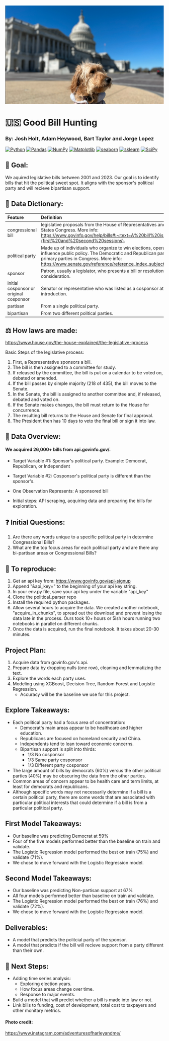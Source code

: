 ![My Image](capital.png)

# :us: Good Bill Hunting

### By: Josh Holt, Adam Heywood, Bart Taylor and Jorge Lopez

<a href="#"><img alt="Python" src="https://img.shields.io/badge/Python-013243.svg?logo=python&logoColor=blue"></a>
<a href="#"><img alt="Pandas" src="https://img.shields.io/badge/Pandas-150458.svg?logo=pandas&logoColor=red"></a>
<a href="#"><img alt="NumPy" src="https://img.shields.io/badge/Numpy-2a4d69.svg?logo=numpy&logoColor=black"></a>
<a href="#"><img alt="Matplotlib" src="https://img.shields.io/badge/Matplotlib-8DF9C1.svg?logo=matplotlib&logoColor=blue"></a>
<a href="#"><img alt="seaborn" src="https://img.shields.io/badge/seaborn-65A9A8.svg?logo=pandas&logoColor=red"></a>
<a href="#"><img alt="sklearn" src="https://img.shields.io/badge/sklearn-4b86b4.svg?logo=scikitlearn&logoColor=black"></a>
<a href="#"><img alt="SciPy" src="https://img.shields.io/badge/SciPy-1560bd.svg?logo=scipy&logoColor=blue"></a>

## :scroll: Goal: 
We aquired legislative bills between 2001 and 2023. Our goal is to identify bills that hit the political sweet spot. It aligns with the sponsor's political party and will recieve bipartisan support.

## :book: Data Dictionary:
| Feature | Definition |
|:--------|:-----------|
|congressional bill| legislative proposals from the House of Representatives and Senate within the United States Congress. More info: https://www.govinfo.gov/help/bills#:~:text=A%20bill%20is%20a%20legislative,(first%20and%20second%20sessions). |
|political party| Made up of individuals who organize to win elections, operate government, and influence public policy. The Democratic and Republican parties are currently the primary parties in Congress. More info: https://www.senate.gov/reference/reference_index_subjects/Political_Parties_vrd.htm|
|sponsor| Patron, usually a legislator, who presents a bill or resolution to a legislature for consideration.|
|initial cosponsor or original cosponsor| Senator or representative who was listed as a cosponsor at the time of a bill's introduction.|
|partisan| From a single political party.|
|bipartisan| From two different political parties.|

## :balance_scale: How laws are made: 

https://www.house.gov/the-house-explained/the-legislative-process

Basic Steps of the legislative process:
1. First, a Representative sponsors a bill. 
2. The bill is then assigned to a committee for study. 
3. If released by the committee, the bill is put on a calendar to be voted on, debated or amended. 
4. If the bill passes by simple majority (218 of 435), the bill moves to the Senate. 
5. In the Senate, the bill is assigned to another committee and, if released, debated and voted on. 
6. If the Senate makes changes, the bill must return to the House for concurrence.  
7. The resulting bill returns to the House and Senate for final approval. 
8. The President then has 10 days to veto the final bill or sign it into law.

## :page_with_curl: Data Overview:
#### We acquired 26,000+ bills from api.govinfo.gov/.

- Target Variable #1: Sponsor's political party. Example: Democrat, Republican, or Independent
- Target Variable #2: Cosponsor's political party is different than the sponsor's. 

- One Observation Represents: A sponsored bill
- Initial steps: API scraping, acquiring data and preparing the bills for exploration.

## :question: Initial Questions:
1) Are there any words unique to a specific political party in determine Congressional Bills?
2) What are the top focus areas for each political party and are there any bi-partisan areas or Congressional Bills?

## :busts_in_silhouette: To reproduce:
1. Get an api key from: https://www.govinfo.gov/api-signup
2. Append "&api_key=" to the beginning of your api key string.
3. In your env.py file, save your api key under the variable "api_key"
4. Clone the political_parser repo
5. Install the required python packages.
6. Allow several hours to acquire the data. We created another notebook, "acquire_in_chunks", to spread out the download and prevent losing the data late in the process. Ours took 10+ hours or 5ish hours running two notebooks in parallel on different chunks.
7. Once the data is acquired, run the final notebook. It takes about 20-30 minutes.

## Project Plan:
1. Acquire data from govinfo.gov's api.
2. Prepare data by dropping nulls (one row), cleaning and lemmatizing the text.
3. Explore the words each party uses.
4. Modeling using XGBoost, Decision Tree, Random Forest and Logistic Regression.
    - Accuracy will be the baseline we use for this project.

## Explore Takeaways:
- Each political party had a focus area of concentration: 
    - Democrat's main areas appear to be healthcare and higher education. 
    - Republicans are focused on homeland security and China.
    - Independents tend to lean toward economic concerns.
    - Bipartisan support is split into thirds:
        - 1/3 No cosponsor
        - 1/3 Same party cosponsor
        - 1/3 Different party cosponsor
- The large amount of bills by democrats (60%) versus the other political parties (40%) may be obscuring the data from the other parties.
- Common areas of concern appear to be health care and term limits, at least for democrats and republicans.
- Although specific words may not necessarily determine if a bill is a certain political party, there are some words that are associated with particular political interests that could determine if a bill is from a particular political party.

## First Model Takeaways:
- Our baseline was predicting Democrat at 59%
- Four of the five models performed better than the baseline on train and validate.
- The Logistic Regression model performed the best on train (75%) and validate (71%).
- We chose to move forward with the Logistic Regression model.

## Second Model Takeaways:
- Our baseline was predicting Non-partisan support at 67%
- All four models performed better than baseline on train and validate.
- The Logistic Regression model performed the best on train (76%) and validate (72%).
- We chose to move forward with the Logistic Regression model. 

## Deliverables:
- A model that predicts the politcial party of the sponsor.
- A model that predicts if the bill will recieve support from a party different than their own.

## :footprints: Next Steps:
- Adding time series analysis:
    - Exploring election years.
    - How focus areas change over time.
    - Response to major events.
- Build a model that will predict whether a bill is made into law or not.
- Link bills to funding, cost of development, total cost to taxpayers and other monitary metrics.


#### Photo credit:
https://www.instagram.com/adventuresofharleyandme/
